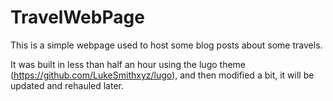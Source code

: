 # TravelWebPage

This is a simple webpage used to host some blog posts about some travels.

It was built in less than half an hour using the lugo theme (https://github.com/LukeSmithxyz/lugo), and then modified a bit, it will be updated and rehauled later.

